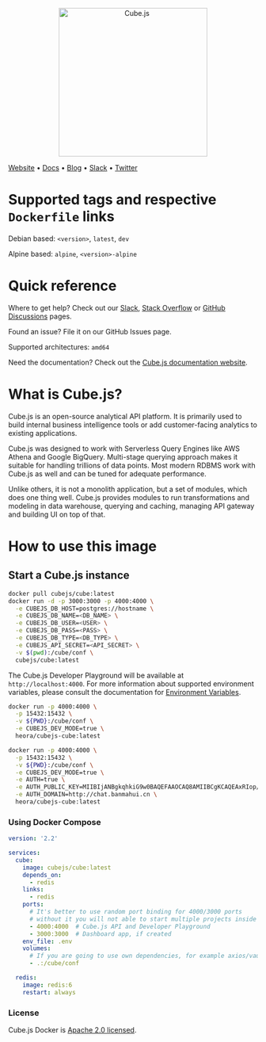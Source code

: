 <p align="center"><a href="https://cube.dev"><img src="https://i.imgur.com/zYHXm4o.png" alt="Cube.js" width="300px"></a></p>

[Website](https://cube.dev) • [Docs](https://cube.dev/docs) •
[Blog](https://cube.dev/blog) • [Slack](https://slack.cube.dev) • [Twitter](https://twitter.com/the_cube_dev)

# Supported tags and respective `Dockerfile` links

Debian based: `<version>`, `latest`, `dev`

Alpine based: `alpine`, `<version>-alpine`

# Quick reference

Where to get help? Check out our [Slack][link-slack], [Stack
Overflow][link-stack-overflow] or [GitHub Discussions][link-github-discussions]
pages.

[link-slack]: https://slack.cube.dev/
[link-stack-overflow]: https://stackoverflow.com/search?q=cube.js
[link-github-discussions]: https://github.com/cube-js/cube.js/discussions

Found an issue? File it on our GitHub Issues page.

Supported architectures: `amd64`

Need the documentation? Check out the [Cube.js documentation
website][link-cubejs-docs].

[link-cubejs-docs]: https://cube.dev/docs

# What is Cube.js?

Cube.js is an open-source analytical API platform. It is primarily used to build
internal business intelligence tools or add customer-facing analytics to
existing applications.

Cube.js was designed to work with Serverless Query Engines like AWS Athena and
Google BigQuery. Multi-stage querying approach makes it suitable for handling
trillions of data points. Most modern RDBMS work with Cube.js as well and can be
tuned for adequate performance.

Unlike others, it is not a monolith application, but a set of modules, which
does one thing well. Cube.js provides modules to run transformations and
modeling in data warehouse, querying and caching, managing API gateway and
building UI on top of that.

# How to use this image

## Start a Cube.js instance

```bash
docker pull cubejs/cube:latest
docker run -d -p 3000:3000 -p 4000:4000 \
  -e CUBEJS_DB_HOST=postgres://hostname \
  -e CUBEJS_DB_NAME=<DB_NAME> \
  -e CUBEJS_DB_USER=<USER> \
  -e CUBEJS_DB_PASS=<PASS> \
  -e CUBEJS_DB_TYPE=<DB_TYPE> \
  -e CUBEJS_API_SECRET=<API_SECRET> \
  -v $(pwd):/cube/conf \
  cubejs/cube:latest
```

The Cube.js Developer Playground will be available at `http://localhost:4000`.
For more information about supported environment variables, please consult the
documentation for [Environment Variables][link-cubejs-env-vars].

[link-cubejs-env-vars]: https://cube.dev/docs/reference/environment-variables

```bash
docker run -p 4000:4000 \
  -p 15432:15432 \
  -v ${PWD}:/cube/conf \
  -e CUBEJS_DEV_MODE=true \
  heora/cubejs-cube:latest
```

```bash
docker run -p 4000:4000 \
  -p 15432:15432 \
  -v ${PWD}:/cube/conf \
  -e CUBEJS_DEV_MODE=true \
  -e AUTH=true \
  -e AUTH_PUBLIC_KEY=MIIBIjANBgkqhkiG9w0BAQEFAAOCAQ8AMIIBCgKCAQEAxRIop/1B6TlKZtWlMDbLvR9lyxgnXvtL75+hrzx1h7UX4DZCz92uEQLd6N9Jhd8oa6dQ3hnZI4DeIHIqoy6gSAlOe4Q0gI9g0kEBVPcSdbqRBQz1+Q+01lH8PTXLgzSUxqF27oUYJfXZq9INGtELfWluxq0utxZ75IYn9MiSrKHOynQN47Ct2itYTQStIkn7QqzzchDUl5iCrMaz53zQCGGyPaQwpwBBYRd/mr4hUpld87quTfF59xa8z1zSgsch/kKXsJ/Dgx84Imhlv+zyFrzQ05aC0qEuPJQi5a39SLTMrkLHsieeXiby1Z1wtfoa0RO7T4/dXOMfpvXu5fTPTQIDAQAB \
  -e AUTH_DOMAIN=http://chat.banmahui.cn \
  heora/cubejs-cube:latest
```

### Using Docker Compose

```yaml
version: '2.2'

services:
  cube:
    image: cubejs/cube:latest
    depends_on:
      - redis
    links:
      - redis
    ports:
      # It's better to use random port binding for 4000/3000 ports
      # without it you will not able to start multiple projects inside docker
      - 4000:4000  # Cube.js API and Developer Playground
      - 3000:3000  # Dashboard app, if created
    env_file: .env
    volumes:
      # If you are going to use own dependencies, for example axios/vault or anything else for getting configuration
      - .:/cube/conf

  redis:
    image: redis:6
    restart: always
```

### License

Cube.js Docker is [Apache 2.0 licensed](./LICENSE).
